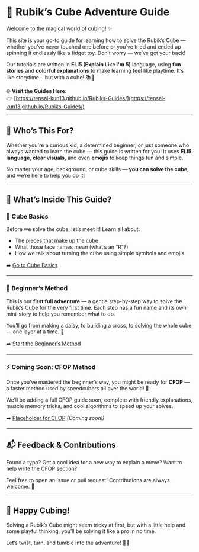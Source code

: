 # 🧊 Rubik’s Cube Adventure Guide

Welcome to the magical world of cubing! ✨

This site is your go-to guide for learning how to solve the Rubik’s Cube — whether you’ve never touched one before or you’ve tried and ended up spinning it endlessly like a fidget toy. Don’t worry — we’ve got your back!

Our tutorials are written in **ELI5 (Explain Like I'm 5)** language, using **fun stories** and **colorful explanations** to make learning feel like playtime. It’s like storytime… but with a cube! 📚🧩

🌐 **Visit the Guides Here**:  
👉 [https://tensai-kun13.github.io/Rubiks-Guides/](https://tensai-kun13.github.io/Rubiks-Guides/)

---

## 🤹 Who’s This For?

Whether you're a curious kid, a determined beginner, or just someone who always wanted to learn the cube — this guide is written for you! It uses **ELI5 language**, **clear visuals**, and even **emojis** to keep things fun and simple.

No matter your age, background, or cube skills — **you can solve the cube**, and we’re here to help you do it!

---

## 🧭 What’s Inside This Guide?

### 🧱 Cube Basics  
Before we solve the cube, let’s meet it! Learn all about:
- The pieces that make up the cube
- What those face names mean (what’s an “R”?)
- How we talk about turning the cube using simple symbols and emojis

➡️ [Go to Cube Basics](./cube-basics/)

---

### 🌼 Beginner’s Method  
This is our **first full adventure** — a gentle step-by-step way to solve the Rubik’s Cube for the very first time. Each step has a fun name and its own mini-story to help you remember what to do.

You’ll go from making a daisy, to building a cross, to solving the whole cube — one layer at a time. 🌈

➡️ [Start the Beginner’s Method](./beginners-method/)

---

### ⚡ Coming Soon: CFOP Method  
Once you’ve mastered the beginner’s way, you might be ready for **CFOP** — a faster method used by speedcubers all over the world! 🏁

We’ll be adding a full CFOP guide soon, complete with friendly explanations, muscle memory tricks, and cool algorithms to speed up your solves.

➡️ [Placeholder for CFOP](./cfop-method/) _(Coming soon!)_

---

## 📬 Feedback & Contributions

Found a typo? Got a cool idea for a new way to explain a move? Want to help write the CFOP section?

Feel free to open an issue or pull request! Contributions are always welcome. 🧡

---

## 🧩 Happy Cubing!

Solving a Rubik’s Cube might seem tricky at first, but with a little help and some playful thinking, you’ll be solving it like a pro in no time.

Let’s twist, turn, and tumble into the adventure! 🔄🎉
